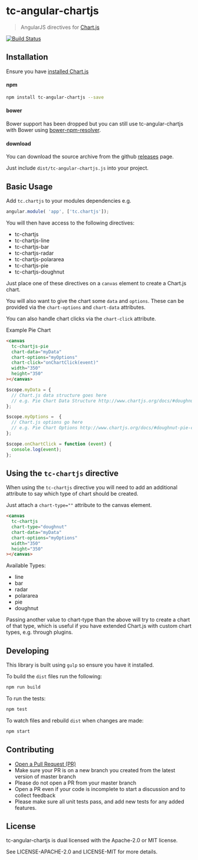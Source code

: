 # tc-angular-chartjs

> AngularJS directives for [Chart.js](http://www.chartjs.org/)

[![Build Status](https://travis-ci.org/carlcraig/tc-angular-chartjs.svg)](https://travis-ci.org/carlcraig/tc-angular-chartjs)

## Installation

Ensure you have [installed Chart.js](http://www.chartjs.org/docs/#getting-started-installation)

#### npm

```bash
npm install tc-angular-chartjs --save
```

#### bower

Bower support has been dropped but you can still use tc-angular-chartjs with Bower using [bower-npm-resolver](https://www.npmjs.com/package/bower-npm-resolver).

#### download

You can download the source archive from the github [releases](https://github.com/carlcraig/tc-angular-chartjs/releases) page.

Just include `dist/tc-angular-chartjs.js` into your project.

## Basic Usage

Add `tc.chartjs` to your modules dependencies e.g.

```javascript
angular.module( 'app', ['tc.chartjs']);
```

You will then have access to the following directives:
- tc-chartjs
- tc-chartjs-line
- tc-chartjs-bar
- tc-chartjs-radar
- tc-chartjs-polararea
- tc-chartjs-pie
- tc-chartjs-doughnut

Just place one of these directives on a `canvas` element to create a Chart.js chart.

You will also want to give the chart some `data` and `options`. These can be provided via the `chart-options` and `chart-data` attributes.

You can also handle chart clicks via the `chart-click` attribute.

Example Pie Chart

```html
<canvas
  tc-chartjs-pie
  chart-data="myData"
  chart-options="myOptions"
  chart-click="onChartClick(event)"
  width="350"
  height="350"
></canvas>
```
```javascript
$scope.myData = {
  // Chart.js data structure goes here
  // e.g. Pie Chart Data Structure http://www.chartjs.org/docs/#doughnut-pie-chart-data-structure
};

$scope.myOptions =  {
  // Chart.js options go here
  // e.g. Pie Chart Options http://www.chartjs.org/docs/#doughnut-pie-chart-chart-options
};

$scope.onChartClick = function (event) {
  console.log(event);
};

```

## Using the `tc-chartjs` directive

When using the `tc-chartjs` directive you will need to add an additional attribute to
say which type of chart should be created.

Just attach a `chart-type=""` attribute to the canvas element.

```html
<canvas
  tc-chartjs
  chart-type="doughnut"
  chart-data="myData"
  chart-options="myOptions"
  width="350"
  height="350"
></canvas>
```

Available Types:

- line
- bar
- radar
- polararea
- pie
- doughnut

Passing another value to chart-type than the above will try to create a chart of
that type, which is useful if you have extended Chart.js with custom chart types,
e.g. through plugins.

## Developing

This library is built using `gulp` so ensure you have it installed.

To build the `dist` files run the following:

```bash
npm run build
```

To run the tests:

```bash
npm test
```

To watch files and rebuild `dist` when changes are made:

```bash
npm start
```

## Contributing

- [Open a Pull Request (PR)](https://github.com/carlcraig/tc-angular-chartjs/pull/new/master)
- Make sure your PR is on a new branch you created from the latest version of master branch
- Please do not open a PR from your master branch
- Open a PR even if your code is incomplete to start a discussion and to collect feedback
- Please make sure all unit tests pass, and add new tests for any added features.


## License

tc-angular-chartjs is dual licensed with the Apache-2.0 or MIT license.

See LICENSE-APACHE-2.0 and LICENSE-MIT for more details.

